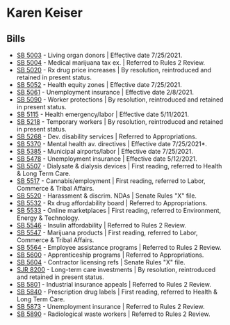 # Karen Keiser
## Bills
* [SB 5003](/bill/2021-22/sb/5003/) - Living organ donors | Effective date 7/25/2021.
* [SB 5004](/bill/2021-22/sb/5004/) - Medical marijuana tax ex. | Referred to Rules 2 Review.
* [SB 5020](/bill/2021-22/sb/5020/) - Rx drug price increases | By resolution, reintroduced and retained in present status.
* [SB 5052](/bill/2021-22/sb/5052/) - Health equity zones | Effective date 7/25/2021.
* [SB 5061](/bill/2021-22/sb/5061/) - Unemployment insurance | Effective date 2/8/2021.
* [SB 5090](/bill/2021-22/sb/5090/) - Worker protections | By resolution, reintroduced and retained in present status.
* [SB 5115](/bill/2021-22/sb/5115/) - Health emergency/labor | Effective date 5/11/2021.
* [SB 5218](/bill/2021-22/sb/5218/) - Temporary workers | By resolution, reintroduced and retained in present status.
* [SB 5268](/bill/2021-22/sb/5268/) - Dev. disability services | Referred to Appropriations.
* [SB 5370](/bill/2021-22/sb/5370/) - Mental health av. directives | Effective date 7/25/2021*.
* [SB 5385](/bill/2021-22/sb/5385/) - Municipal airports/labor | Effective date 7/25/2021.
* [SB 5478](/bill/2021-22/sb/5478/) - Unemployment insurance | Effective date 5/12/2021.
* [SB 5507](/bill/2021-22/sb/5507/) - Dialysate & dialysis devices | First reading, referred to Health & Long Term Care.
* [SB 5517](/bill/2021-22/sb/5517/) - Cannabis/employment | First reading, referred to Labor, Commerce & Tribal Affairs.
* [SB 5520](/bill/2021-22/sb/5520/) - Harassment & discrim. NDAs | Senate Rules "X" file.
* [SB 5532](/bill/2021-22/sb/5532/) - Rx drug affordability board | Referred to Appropriations.
* [SB 5533](/bill/2021-22/sb/5533/) - Online marketplaces | First reading, referred to Environment, Energy & Technology.
* [SB 5546](/bill/2021-22/sb/5546/) - Insulin affordability | Referred to Rules 2 Review.
* [SB 5547](/bill/2021-22/sb/5547/) - Marijuana products | First reading, referred to Labor, Commerce & Tribal Affairs.
* [SB 5564](/bill/2021-22/sb/5564/) - Employee assistance programs | Referred to Rules 2 Review.
* [SB 5600](/bill/2021-22/sb/5600/) - Apprenticeship programs | Referred to Appropriations.
* [SB 5604](/bill/2021-22/sb/5604/) - Contractor licensing refs | Senate Rules "X" file.
* [SJR 8200](/bill/2021-22/sjr/8200/) - Long-term care investments | By resolution, reintroduced and retained in present status.
* [SB 5801](/bill/2021-22/sb/5801/) - Industrial insurance appeals | Referred to Rules 2 Review.
* [SB 5840](/bill/2021-22/sb/5840/) - Prescription drug labels | First reading, referred to Health & Long Term Care.
* [SB 5873](/bill/2021-22/sb/5873/) - Unemployment insurance | Referred to Rules 2 Review.
* [SB 5890](/bill/2021-22/sb/5890/) - Radiological waste workers | Referred to Rules 2 Review.

